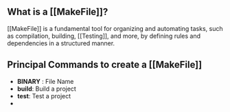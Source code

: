## What is a [[MakeFile]]?

[[MakeFile]] is a fundamental tool for organizing and automating tasks, such as compilation, building, [[Testing]], and more, by defining rules and dependencies in a structured manner.

## Principal Commands to create a [[MakeFile]]

* **BINARY** : File Name
* **build**: Build a project
* **test**: Test a project
* 